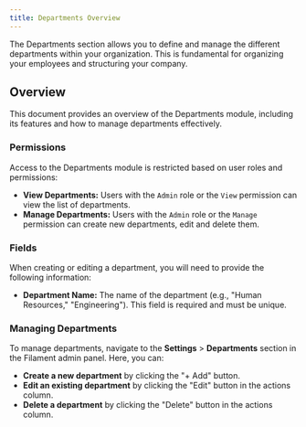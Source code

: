 ```yaml
---
title: Departments Overview
---
```


The Departments section allows you to define and manage the different departments within your organization. This is fundamental for organizing your employees and structuring your company.

## Overview

This document provides an overview of the Departments module, including its features and how to manage departments effectively.

### Permissions

Access to the Departments module is restricted based on user roles and permissions:

-   **View Departments:** Users with the `Admin` role or the `View` permission can view the list of departments.
-   **Manage Departments:** Users with the `Admin` role or the `Manage` permission can create new departments, edit and delete them.

### Fields

When creating or editing a department, you will need to provide the following information:

-   **Department Name:** The name of the department (e.g., "Human Resources," "Engineering"). This field is required and must be unique.

### Managing Departments

To manage departments, navigate to the **Settings** > **Departments** section in the Filament admin panel. Here, you can:

-   **Create a new department** by clicking the "+ Add" button.
-   **Edit an existing department** by clicking the "Edit" button in the actions column.
-   **Delete a department** by clicking the "Delete" button in the actions column.

